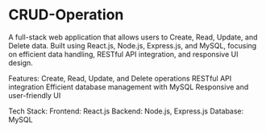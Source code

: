 # CRUD-Operation
A full-stack web application that allows users to Create, Read, Update, and Delete data. Built using React.js, Node.js, Express.js, and MySQL, focusing on efficient data handling, RESTful API integration, and responsive UI design.

Features:
Create, Read, Update, and Delete operations
RESTful API integration
Efficient database management with MySQL
Responsive and user-friendly UI

Tech Stack:
Frontend: React.js
Backend: Node.js, Express.js
Database: MySQL
